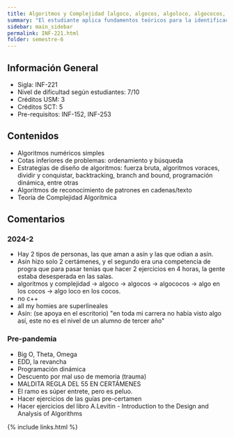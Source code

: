 ```yaml
---
title: Algoritmos y Complejidad‌ ‌[algoco, algocos, algoloco, algococos, algo en los cocos, algo loco en los cocos, algocgocgocgoc]‌ ‌
summary: "El estudiante aplica fundamentos teóricos para la identificación de niveles de complejidad de un problema algorítmico. Diseña algoritmos, según las diferentes estrategias que permitan la solución de problemas en informática. Selecciona la estrategia más adecuada (fuerza bruta, algoritmos voraces, dividir y conquistar, back-tracking, branch and bound, programación dinámica, entre otras) para el diseño de un algoritmo, evaluando su rendimiento."
sidebar: main_sidebar
permalink: INF-221.html
folder: semestre-6
---
```


## Información‌ ‌General

- Sigla:‌ ‌INF-221‌ ‌
- Nivel‌ ‌de‌ ‌dificultad‌ ‌según‌ ‌estudiantes:‌ ‌7/10‌ ‌
- Créditos‌ ‌USM‌:‌‌ 3
- Créditos SCT: 5
- Pre-requisitos:‌ ‌INF‌-152, INF-253

## Contenidos

- Algoritmos numéricos simples
- Cotas inferiores de problemas: ordenamiento y búsqueda
- Estrategias de diseño de algoritmos: fuerza bruta, algoritmos voraces, dividir y conquistar, backtracking, branch and bound, programación dinámica, entre otras
- Algoritmos de reconocimiento de patrones en cadenas/texto
- Teoría de Complejidad Algorítmica

## Comentarios‌

### 2024-2

- Hay 2 tipos de personas, las que aman a asín y las que odian a asín.
- Asín hizo solo 2 certámenes, y el segundo era una competencia de progra que para pasar tenias que hacer 2 ejercicios en 4 horas, la gente estaba desesperada en las salas.
- algoritmos y complejidad -> algoco -> algocos -> algococos -> algo en los cocos -> algo loco en los cocos.
- no c++
- all my homies are superlineales
- Asín: (se apoya en el escritorio) "en toda mi carrera no había visto algo así, este no es el nivel de un alumno de tercer año"

### Pre-pandemia

- Big‌ ‌O, ‌Theta, ‌Omega‌ ‌
- EDD, la‌ ‌revancha
- Programación‌ ‌dinámica‌ ‌
- Descuento‌ ‌por‌ ‌mal‌ ‌uso‌ ‌de‌ ‌memoria‌ ‌(trauma)‌ ‌
- MALDITA‌ ‌REGLA‌ ‌DEL‌ ‌55‌ ‌EN‌ ‌CERTÁMENES‌ ‌
- El‌ ‌ramo‌ ‌es‌ ‌súper‌ ‌entrete, pero‌ ‌es‌ ‌peluo.‌ ‌
- Hacer‌ ‌ejercicios‌ ‌de‌ ‌las‌ ‌guías‌ ‌pre-certamen‌ ‌
- Hacer‌ ‌ejercicios‌ ‌del‌ ‌libro‌ ‌‌A.Levitin‌‌ ‌-‌ ‌‌Introduction‌ ‌to‌ ‌the‌ ‌Design‌ ‌and‌ ‌Analysis‌ ‌of‌ ‌Algorithms

{% include links.html %}
